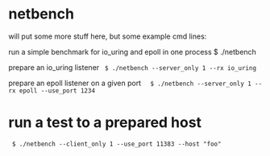 # netbench

will put some more stuff here, but some example cmd lines:


run a simple benchmark for io_uring and epoll in one process
 $ ./netbench

prepare an io_uring listener
` $ ./netbench --server_only 1 --rx io_uring`

prepare an epoll listener on a given port
`  $ ./netbench --server_only 1 --rx epoll --use_port 1234`

# run a test to a prepared host
` $ ./netbench --client_only 1 --use_port 11383 --host "foo"`
